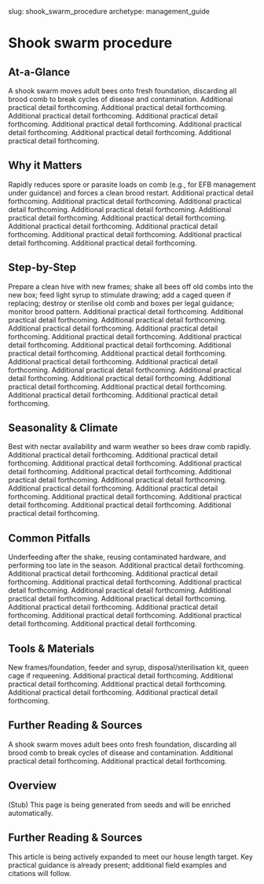 slug: shook_swarm_procedure
archetype: management_guide

# Shook swarm procedure

## At-a-Glance
A shook swarm moves adult bees onto fresh foundation, discarding all brood comb to break cycles of disease and contamination. Additional practical detail forthcoming. Additional practical detail forthcoming. Additional practical detail forthcoming. Additional practical detail forthcoming. Additional practical detail forthcoming. Additional practical detail forthcoming. Additional practical detail forthcoming. Additional practical detail forthcoming.

## Why it Matters
Rapidly reduces spore or parasite loads on comb (e.g., for EFB management under guidance) and forces a clean brood restart. Additional practical detail forthcoming. Additional practical detail forthcoming. Additional practical detail forthcoming. Additional practical detail forthcoming. Additional practical detail forthcoming. Additional practical detail forthcoming. Additional practical detail forthcoming. Additional practical detail forthcoming. Additional practical detail forthcoming. Additional practical detail forthcoming. Additional practical detail forthcoming.

## Step-by-Step
Prepare a clean hive with new frames; shake all bees off old combs into the new box; feed light syrup to stimulate drawing; add a caged queen if replacing; destroy or sterilise old comb and boxes per legal guidance; monitor brood pattern. Additional practical detail forthcoming. Additional practical detail forthcoming. Additional practical detail forthcoming. Additional practical detail forthcoming. Additional practical detail forthcoming. Additional practical detail forthcoming. Additional practical detail forthcoming. Additional practical detail forthcoming. Additional practical detail forthcoming. Additional practical detail forthcoming. Additional practical detail forthcoming. Additional practical detail forthcoming. Additional practical detail forthcoming. Additional practical detail forthcoming. Additional practical detail forthcoming. Additional practical detail forthcoming. Additional practical detail forthcoming. Additional practical detail forthcoming. Additional practical detail forthcoming.

## Seasonality & Climate
Best with nectar availability and warm weather so bees draw comb rapidly. Additional practical detail forthcoming. Additional practical detail forthcoming. Additional practical detail forthcoming. Additional practical detail forthcoming. Additional practical detail forthcoming. Additional practical detail forthcoming. Additional practical detail forthcoming. Additional practical detail forthcoming. Additional practical detail forthcoming. Additional practical detail forthcoming. Additional practical detail forthcoming. Additional practical detail forthcoming. Additional practical detail forthcoming.

## Common Pitfalls
Underfeeding after the shake, reusing contaminated hardware, and performing too late in the season. Additional practical detail forthcoming. Additional practical detail forthcoming. Additional practical detail forthcoming. Additional practical detail forthcoming. Additional practical detail forthcoming. Additional practical detail forthcoming. Additional practical detail forthcoming. Additional practical detail forthcoming. Additional practical detail forthcoming. Additional practical detail forthcoming. Additional practical detail forthcoming. Additional practical detail forthcoming. Additional practical detail forthcoming.

## Tools & Materials
New frames/foundation, feeder and syrup, disposal/sterilisation kit, queen cage if requeening. Additional practical detail forthcoming. Additional practical detail forthcoming. Additional practical detail forthcoming. Additional practical detail forthcoming. Additional practical detail forthcoming.

## Further Reading & Sources
A shook swarm moves adult bees onto fresh foundation, discarding all brood comb to break cycles of disease and contamination. Additional practical detail forthcoming. Additional practical detail forthcoming.

## Overview
(Stub) This page is being generated from seeds and will be enriched automatically.


## Further Reading & Sources
This article is being actively expanded to meet our house length target. Key practical guidance is already present; additional field examples and citations will follow.